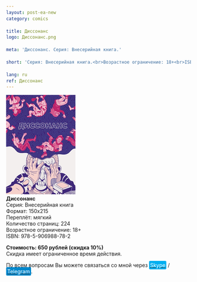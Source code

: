 ```yaml
---
layout: post-ea-new
category: comics

title: Диссонанс
logo: Диссонанс.png

meta: 'Диссонанс. Серия: Внесерийная книга.'

short: 'Серия: Внесерийная книга.<br>Возрастное ограничение: 18+<br>ISBN: 978-5-906988-78-2'

lang: ru
ref: Диссонанс
---
```


<a data-fancybox="gallery" href="/img/comics/Диссонанс.png"><img src="/img/comics/Диссонанс.png" alt=""></a>  
**Диссонанс**  
Серия: Внесерийная книга  
Формат: 150х215  
Переплёт: мягкий  
Количество страниц: 224  
Возрастное ограничение: 18+  
ISBN: 978-5-906988-78-2

**Стоимость: 650 рублей (скидка 10%)**  
Скидка имеет ограниченное время действия.

По всем вопросам Вы можете связаться со мной через <a href="skype:chutkoy89?call" target="_blank"><span style="background-color:#00aff0; color:white; padding:3px; border-radius: 3px">Skype</span></a> / <a href="https://t.me/chutkoy" target="_blank"><span style="background-color:#0088cc; color:white; padding:3px; border-radius: 3px">Telegram</span></a>.
